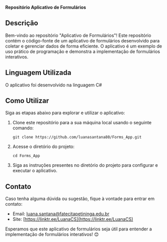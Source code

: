 **Repositório Aplicativo de Formulários**

## Descrição
Bem-vindo ao repositório "Aplicativo de Formulários"! Este repositório contém o código-fonte de um aplicativo de formulários desenvolvido para coletar e gerenciar dados de forma eficiente. O aplicativo é um exemplo de uso prático de programação e demonstra a implementação de formulários interativos.

## Linguagem Utilizada
O aplicativo foi desenvolvido na linguagem C#


## Como Utilizar
Siga as etapas abaixo para explorar e utilizar o aplicativo:

1. Clone este repositório para a sua máquina local usando o seguinte comando:
   ```
   git clone https://github.com/luanasantana80/Forms_App.git
   ```

2. Acesse o diretório do projeto:
   ```
   cd Forms_App
   ```

3. Siga as instruções presentes no diretório do projeto para configurar e executar o aplicativo.

## Contato
Caso tenha alguma dúvida ou sugestão, fique à vontade para entrar em contato:

- Email: luana.santana@fatecitapetininga.edu.br
- Site: [https://linktr.ee/LuanaCS](https://linktr.ee/LuanaCS)

Esperamos que este aplicativo de formulários seja útil para entender a implementação de formulários interativos! 😊

[Repositório]: https://github.com/luanasantana80/Forms_App
